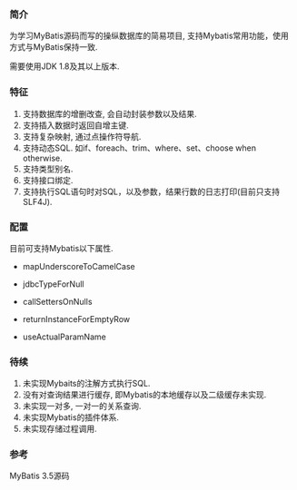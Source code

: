 ### 简介

为学习MyBatis源码而写的操纵数据库的简易项目, 支持Mybatis常用功能，使用方式与MyBatis保持一致.

需要使用JDK  1.8及其以上版本.

### 特征

1. 支持数据库的增删改查, 会自动封装参数以及结果.
2. 支持插入数据时返回自增主键.
3. 支持复杂映射, 通过点操作符导航.
4. 支持动态SQL. 如if、foreach、trim、where、set、choose when otherwise.
5. 支持类型别名.
6. 支持接口绑定.
7. 支持执行SQL语句时对SQL，以及参数，结果行数的日志打印(目前只支持SLF4J).

### 配置

目前可支持Mybatis以下属性.

* mapUnderscoreToCamelCase

* jdbcTypeForNull

* callSettersOnNulls

* returnInstanceForEmptyRow

* useActualParamName


### 待续

1. 未实现Mybaits的注解方式执行SQL.
2. 没有对查询结果进行缓存, 即Mybatis的本地缓存以及二级缓存未实现.
3. 未实现一对多, 一对一的关系查询.
4. 未实现Mybatis的插件体系.
5. 未实现存储过程调用.

### 参考

MyBatis 3.5源码

